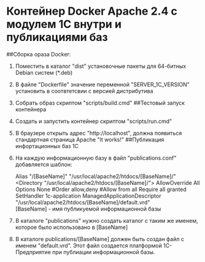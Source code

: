# Контейнер Docker Apache 2.4 с модулем 1С внутри и публикациями баз

##Сборка ораза Docker:
1. Поместить в каталог "dist" установочные пакеты для 64-битных Debian систем (*.deb)
2. В файле "Dockerfile" значение переменной "SERVER_1C_VERSION" установить в соотвтетсвии с версией дистрибутива
3. Собрать образ скриптом "scripts/build.cmd"
##Тестовый запуск контейнера
1. Создать и запустить контейнер скриптом "scripts/run.cmd"
2. В браузере открыть адрес "http://localhost", должна появиться стандартная страница Apache "It works!"
##Публикация инфортационных баз 1С
1. На каждую информационную базу в файл "publications.conf" добавляется шаблон:


    Alias "/[BaseName]" "/usr/local/apache2/htdocs/[BaseName]/"
    <Directory "/usr/local/apache2/htdocs/[BaseName]/">
        AllowOverride All
        Options None
        #Order allow,deny
        #Allow from all
        Require all granted
        SetHandler 1c-application
        ManagedApplicationDescriptor "/usr/local/apache2/htdocs/[BaseName]/default.vrd"
    </Directory>  
[BaseName] - имя публикуемой информационной базы

2. В каталоге "publications" нужно создать каталог с таким же именем, которое было использовано в [BaseName]
3. В каталоге publications/[BaseName] должен быть создан файл с именем  "default.vrd". Этот файл создается платформой 1С-Предприятие при публиации информационной базы.
